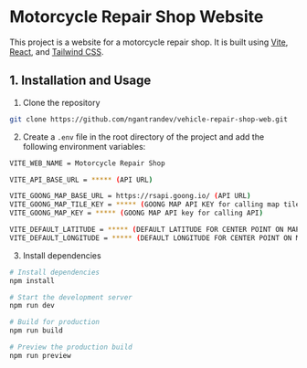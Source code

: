 # Motorcycle Repair Shop Website

This project is a website for a motorcycle repair shop. It is built using [Vite](https://vitejs.dev/), [React](https://reactjs.org/), and [Tailwind CSS](https://tailwindcss.com/).

## 1. Installation and Usage

1. Clone the repository

```bash
git clone https://github.com/ngantrandev/vehicle-repair-shop-web.git

```

2. Create a `.env` file in the root directory of the project and add the following environment variables:

```bash
VITE_WEB_NAME = Motorcycle Repair Shop

VITE_API_BASE_URL = ***** (API URL)

VITE_GOONG_MAP_BASE_URL = https://rsapi.goong.io/ (API URL)
VITE_GOONG_MAP_TILE_KEY = ***** (GOONG MAP API KEY for calling map tiles)
VITE_GOONG_MAP_KEY = ***** (GOONG MAP API key for calling API)

VITE_DEFAULT_LATITUDE = ***** (DEFAULT LATITUDE FOR CENTER POINT ON MAP)
VITE_DEFAULT_LONGITUDE = ***** (DEFAULT LONGITUDE FOR CENTER POINT ON MAP)

```

3. Install dependencies

```bash
# Install dependencies
npm install

# Start the development server
npm run dev

# Build for production
npm run build

# Preview the production build
npm run preview
```
